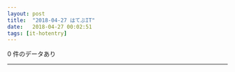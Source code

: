 ```yaml
---
layout: post
title:  "2018-04-27 はてぶIT"
date:   2018-04-27 00:02:51
tags: [it-hotentry]
---
```

0 件のデータあり

<hr>
